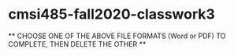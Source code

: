 # cmsi485-fall2020-classwork3

** CHOOSE ONE OF THE ABOVE FILE FORMATS (Word or PDF) TO COMPLETE, THEN DELETE THE OTHER **